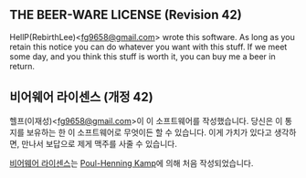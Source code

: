 ## THE BEER-WARE LICENSE (Revision 42)
HellP(RebirthLee)<<fg9658@gmail.com>> wrote this software. As long as you
retain this notice you can do whatever you want with this stuff. If we meet
some day, and you think this stuff is worth it, you can buy me a beer in return.

## 비어웨어 라이센스 (개정 42)
헬프(이재성)<<fg9658@gmail.com>>이 이 소프트웨어를 작성했습니다.
당신은 이 통지를 보유하는 한 이 소프트웨어로 무엇이든 할 수 있습니다.
이게 가치가 있다고 생각하면, 만나서 보답으로 제게 맥주를 사줄 수 있습니다.


[비어웨어 라이센스](http://en.wikipedia.org/wiki/Beerware)는 [Poul-Henning Kamp](http://people.freebsd.org/~phk/)에 의해 처음 작성되었습니다.
